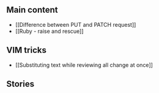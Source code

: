## Main content
- [[Difference between PUT and PATCH request]] 
- [[Ruby - raise and rescue]]

## VIM tricks
- [[Substituting text while reviewing all change at once]]

## Stories

